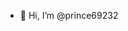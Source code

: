 - 👋 Hi, I’m @prince69232

<!---
prince69232/prince69232 is a ✨ special ✨ repository because its `README.md` (this file) appears on your GitHub profile.
You can click the Preview link to take a look at your changes.
--->

